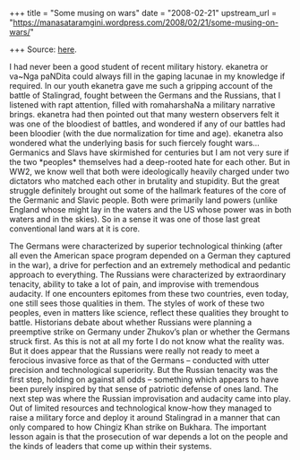 +++
title = "Some musing on wars"
date = "2008-02-21"
upstream_url = "https://manasataramgini.wordpress.com/2008/02/21/some-musing-on-wars/"

+++
Source: [here](https://manasataramgini.wordpress.com/2008/02/21/some-musing-on-wars/).

I had never been a good student of recent military history. ekanetra or
va\~Nga paNDita could always fill in the gaping lacunae in my knowledge
if required. In our youth ekanetra gave me such a gripping account of
the battle of Stalingrad, fought between the Germans and the Russians,
that I listened with rapt attention, filled with romaharshaNa a military
narrative brings. ekanetra had then pointed out that many western
observers felt it was one of the bloodiest of battles, and wondered if
any of our battles had been bloodier (with the due normalization for
time and age). ekanetra also wondered what the underlying basis for such
fiercely fought wars… Germanics and Slavs have skirmished for centuries
but I am not very sure if the two \*peoples\* themselves had a
deep-rooted hate for each other. But in WW2, we know well that both were
ideologically heavily charged under two dictators who matched each other
in brutality and stupidity. But the great struggle definitely brought
out some of the hallmark features of the core of the Germanic and Slavic
people. Both were primarily land powers (unlike England whose might lay
in the waters and the US whose power was in both waters and in the
skies). So in a sense it was one of those last great conventional land
wars at it is core.

The Germans were characterized by superior technological thinking (after
all even the American space program depended on a German they captured
in the war), a drive for perfection and an extremely methodical and
pedantic approach to everything. The Russians were characterized by
extraordinary tenacity, ability to take a lot of pain, and improvise
with tremendous audacity. If one encounters epitomes from these two
countries, even today, one still sees those qualities in them. The
styles of work of these two peoples, even in matters like science,
reflect these qualities they brought to battle. Historians debate about
whether Russians were planning a preemptive strike on Germany under
Zhukov’s plan or whether the Germans struck first. As this is not at all
my forte I do not know what the reality was. But it does appear that the
Russians were really not ready to meet a ferocious invasive force as
that of the Germans – conducted with utter precision and technological
superiority. But the Russian tenacity was the first step, holding on
against all odds – something which appears to have been purely inspired
by that sense of patriotic defense of ones land. The next step was where
the Russian improvisation and audacity came into play. Out of limited
resources and technological know-how they managed to raise a military
force and deploy it around Stalingrad in a manner that can only compared
to how Chingiz Khan strike on Bukhara. The important lesson again is
that the prosecution of war depends a lot on the people and the kinds of
leaders that come up within their systems.

